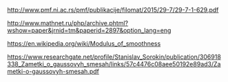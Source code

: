 http://www.pmf.ni.ac.rs/pmf/publikacije/filomat/2015/29-7/29-7-1-629.pdf

http://www.mathnet.ru/php/archive.phtml?wshow=paper&jrnid=tm&paperid=2897&option_lang=eng

https://en.wikipedia.org/wiki/Modulus_of_smoothness

https://www.researchgate.net/profile/Stanislav_Sorokin/publication/306918338_Zametki_o_gaussovyh_smesah/links/57c4476c08aee50192e89ad3/Zametki-o-gaussovyh-smesah.pdf
